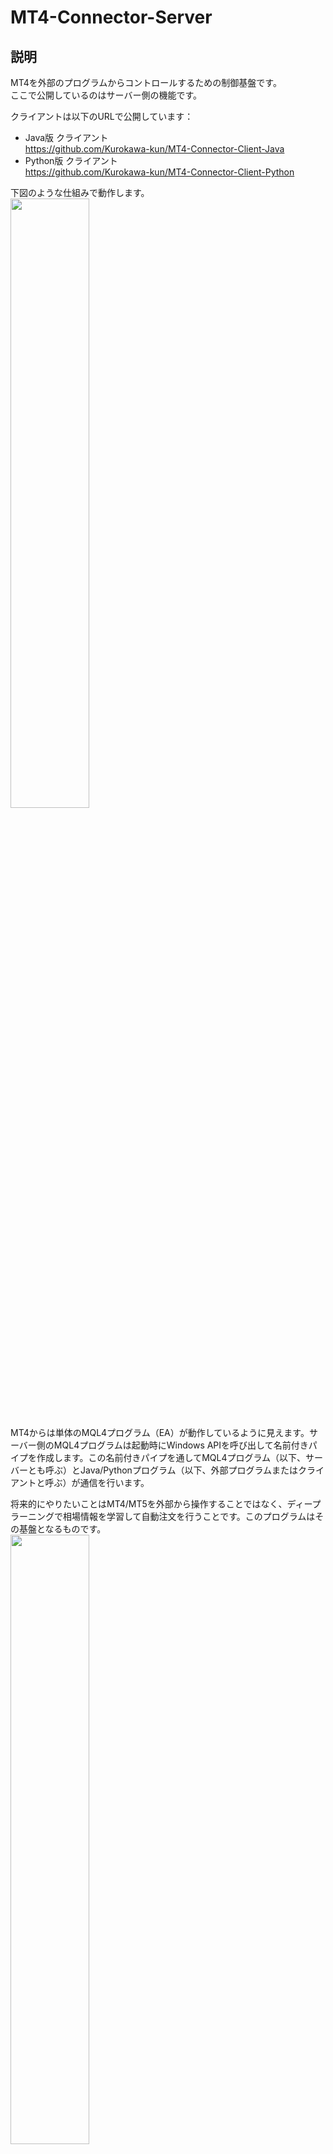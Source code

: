 # MT4-Connector-Server
## 説明
MT4を外部のプログラムからコントロールするための制御基盤です。  
ここで公開しているのはサーバー側の機能です。

クライアントは以下のURLで公開しています：  
- Java版 クライアント  
https://github.com/Kurokawa-kun/MT4-Connector-Client-Java  
- Python版 クライアント  
https://github.com/Kurokawa-kun/MT4-Connector-Client-Python  
  
下図のような仕組みで動作します。    
<img src="materials/MT4-Connector-Image1.png" width="50%">
    
MT4からは単体のMQL4プログラム（EA）が動作しているように見えます。サーバー側のMQL4プログラムは起動時にWindows APIを呼び出して名前付きパイプを作成します。この名前付きパイプを通してMQL4プログラム（以下、サーバーとも呼ぶ）とJava/Pythonプログラム（以下、外部プログラムまたはクライアントと呼ぶ）が通信を行います。  
    
将来的にやりたいことはMT4/MT5を外部から操作することではなく、ディープラーニングで相場情報を学習して自動注文を行うことです。このプログラムはその基盤となるものです。  
<img src="materials/MT4-Connector-Image2.png" width="50%">

## 必要なもの
必要に応じて以下のソフトウェアを用意してください。
- MT4（Build 1367以降）
- Javaの開発環境（JDK17以降）、または
- Pythonの開発環境（Python 3.10以降）

## 使用方法

### クライアント側の準備

1. クライアント側のReleasesからzipをダウンロードします。
1. zipファイルの中身を開発用の作業フォルダに展開します。
1. 開発環境で開きます。Connectorクラスを継承してOnInit, OnTick, OnDeinit関数を実装します。

### サーバー側の準備
1. サーバー側のReleasesからzipをダウンロードします。  
1. zipファイルの中身をMT4のデータフォルダに展開します。  
    ※ デフォルトのデータフォルダは以下：  
    C:\Users\（ユーザー名）\AppData\Roaming\MetaQuotes\Terminal\（インスタンスID）
1. MT4を起動します。  
1. NavigatorウィンドウのExpertsツリーからConnectorをチャートに貼り付けます。  
    ※ 「DLLの使用を許可する」にチェックを入れてください
1. 必要なパラメータを指定します。  

## 制限事項
- 以下の機能群はJava/Pythonに代替機能があることや、本来の目的とは無関係のためサポートしません。
  - 算術関数
  - 文字列関数
  - 配列関数
  - オブジェクト関数
  - ファイル関数
  - トレードシグナル
  - GUIオブジェクト
  - OnTick, OnTimer, Ondeinit以外のイベント
- Java版クライアントと比較してPython版クライアントには以下の機能が実装されていません。
  - ctrl+c押下時、サーバー側に対してOnDeinit呼び出し依頼が行われません。そのためctrl+cを押下してPython側クライアントを終了しようとするとOnDeinitが呼び出されません（そのうち実装します…）。
  - シンボルの全ティックデータをTickDataリストにロードする機能がありません。これは「既知の問題」にある通りロードに時間がかかりすぎるためです。Java側も含めアルゴリズムを改良してから実装します。

## 既知の問題
- シンボルの数にもよりますが、全シンボル全時間足のデータを取得しようとすると1時間以上かかります。これは名前付きパイプのバッファのデータ領域が256バイトしかなく、データの送受信に時間がかかるためです。将来的には32768バイト程度に拡張して高速化する予定です。

## 補足
- MT5のサポートは？
    - 手が空いたらそのうち取り組むかもしれません。
    
    
# 技術的な話
## しくみ
上述の通り、サーバーが起動するとWindows APIを呼び出して名前付きパイプを作成し通信を行います。非同期通信は行いません。送信元からデータが送信されるまで受信側のプロセスはブロック状態になります。    
通信で行っているのは端的にいうと「関数の呼び出し依頼」と「結果の返却」です。常にサーバーがクライアントに対してのみ関数の呼び出し依頼をしているわけではありません。その逆も行われます。

## 関数呼び出し
関数呼び出しをするにあたり、MQL4の関数と外部プログラムの関数を2つに分けました。
- グローバル関数 … 外部から呼び出される関数
- ローカル関数 … グローバル関数の内部で呼び出される関数  
ローカル関数は外部から呼び出し依頼をすることができません。  

<table>
  <tr><td colspan="2" width="50%" align="center">サーバー</td><td colspan="2" width="50%" align="center">クライアント</td></tr>
  <tr><td width="15%" align="center">グローバル関数</td><td width="35%" align="center">役割</td><td width="15%" align="center">グローバル関数</td><td width="35%" align="center">役割</td></tr>
  <tr><td>OnInit</td><td>クライアントにOnInitの呼び出し依頼を行います</td><td>OnInit</td><td>MT4のOnInitに相当する処理を行い結果を返却します。</td></tr>
  <tr><td>OnTick</td><td>クライアントにOnTickの呼び出し依頼を行います</td><td>OnTick</td><td>MT4のOnTickに相当する処理を行い結果を返却します。</td></tr>
  <tr><td>OnDeinit</td><td>クライアントにOnDeinitの呼び出し依頼を行います</td><td>OnDeinit</td><td>MT4のOnDeinitに相当する処理を行い結果を返却します。</td></tr>
  <tr><td>上記以外（例えばOrderSend）</td><td>MT4の同名の関数（例えばOrderSend）を実行して結果を返却します。</td><td></td><td></td></tr>
</table>
    
MT4でイベントが発生するたびに以下の機序で関数が呼び出されます。  
<img src="materials/MT4-Connector-Image3.png" width="50%">

## メッセージ種別
通信で用いられるメッセージ種別は以下の通りです。

<table>
  <tr>
  <th width="5%" align="center">メッセージID</th>
  <th width="15%" align="center">意味</th>
  <th width="10%" align="center">関数呼び出し依頼元が送信する</th>
  <th width="10%" align="center">関数呼び出し依頼先が送信する</th>
  <th width="60%" align="center">備考</th>
  </tr>
  <tr>
  <td align="center">MSG_NULL</td>
  <td align="center">未指定</td>
  <td align="center">○</td>
  <td align="center">○</td>
  <td align="left">異常検出用。このメッセージが送信されるということは送信元が正しく機能していない。サーバー/クライアントとも、このメッセージを受信した場合は異常が起きたものとして緊急停止する。</td>
  </tr>
  <tr>
  <td align="center">MSG_NOP</td>
  <td align="center">何もしない</td>
  <td align="center">‐</td>
  <td align="center">‐</td>
  <td align="left">このメッセージIDが指定されていた場合、SendMessage関数の中でメッセージの送信がスキップされる。サーバーとクライアントでソースコードを共通化したかったためこのメッセージを導入している。起動してから最初にメッセージを送信するのがサーバー、何もしない（＝結果として後続の受信処理が先に呼ばれる）のがクライアントとなる。</td>
  </tr>
  <tr>
  <td align="center">MSG_REQUEST_CALL_FUNCTION</td>
  <td align="center">関数呼び出し依頼</td>
  <td align="center">○</td>
  <td align="center"></td>
  <td align="left">データ領域に関数名が記載されている。このメッセージを受信した依頼先は依頼元にMSG_PARAMETERを送信する。</td>
  </tr>
  <tr>
  <td align="center">MSG_REQUEST_PARAMETER</td>
  <td align="center">パラメタ送信要求</td>
  <td align="center"></td>
  <td align="center">○</td>
  <td align="left"></td>
  </tr>
  <tr>
  <td align="center">MSG_PARAMETER</td>
  <td align="center">パラメタ送信</td>
  <td align="center">○</td>
  <td align="center"></td>
  <td align="left">パラメタが複数ある場合は複数送信可。</td>
  </tr>
  <tr>
  <td align="center">MSG_PARAMETER_END</td>
  <td align="center">パラメタ送信終了</td>
  <td align="center">○</td>
  <td align="center"></td>
  <td align="left">パラメタの送信が終了したことを表す。このメッセージが送信されると依頼先は指定された関数を実行する。関数実行後は復帰値をMSG_RETURN_VALUEメッセージに含めて送信する。</td>
  </tr>
  <tr>
  <td align="center">MSG_RETURN_VALUE</td>
  <td align="center">復帰値の送信要求</td>
  <td align="center"></td>
  <td align="center">○</td>
  <td align="left">依頼先からMSG_RETURN_VALUEが返却されると依頼元はMSG_REQUEST_ERROR_CODEを送信する。</td>
  </tr>
  <tr>
  <td align="center">MSG_REQUEST_ERROR_CODE</td>
  <td align="center">エラーコードの送信要求</td>
  <td align="center">○</td>
  <td align="center"></td>
  <td align="left"></td>
  </tr>
  <tr>
  <td align="center">MSG_ERROR_CODE</td>
  <td align="center">エラーコードの送信</td>
  <td align="center"></td>
  <td align="center">○</td>
  <td align="left">依頼先からMSG_ERROR_CODEが返却されると依頼元はMSG_REQUEST_AUXILIARYを送信する。</td>
  </tr>
  <tr>
  <td align="center">MSG_REQUEST_AUXILIARY</td>
  <td align="center">補助情報の送信要求</td>
  <td align="center">○</td>
  <td align="center"></td>
  <td align="left"></td>
  </tr>
  <tr>
  <td align="center">MSG_AUXILIARY</td>
  <td align="center">補助情報の送信</td>
  <td align="center"></td>
  <td align="center">○</td>
  <td align="left">補助情報が複数ある場合は複数送信可。</td>
  </tr>
  <tr>
  <td align="center">MSG_AUXILIARY_END</td>
  <td align="center">補助情報の送信終了</td>
  <td align="center"></td>
  <td align="center">○</td>
  <td align="left"></td>
  </tr>
</table>
    
補助情報とは … 1つの復帰値に収まらない値（例えば配列のように長さが不定の値であったり、参照渡しされたパラメタの値を変更した場合）を呼び出し元に返却する場合に使用します（そのうち改良したい）。
